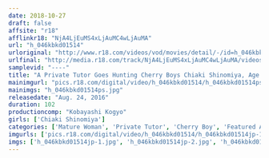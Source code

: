 ```yaml
---
date: 2018-10-27
draft: false
affsite: "r18"
afflinkr18: "NjA4LjEuMS4xLjAuMC4wLjAuMA"
url: "h_046kbkd01514"
urloriginal: "http://www.r18.com/videos/vod/movies/detail/-/id=h_046kbkd01514"
urlfinal: "http://media.r18.com/track/NjA4LjEuMS4xLjAuMC4wLjAuMA/videos/vod/movies/detail/-/id=h_046kbkd01514"
samplevid: "----"
title: "A Private Tutor Goes Hunting Cherry Boys Chiaki Shinomiya, Age 42"
mainimgurl: "pics.r18.com/digital/video/h_046kbkd01514/h_046kbkd01514ps.jpg"
mainimgs: "h_046kbkd01514ps.jpg"
releasedate: "Aug. 24, 2016"
duration: 102
productioncomp: "Kobayashi Kogyo"
girls: ['Chiaki Shinomiya']
categories: ['Mature Woman', 'Private Tutor', 'Cherry Boy', 'Featured Actress']
imgurls: ['pics.r18.com/digital/video/h_046kbkd01514/h_046kbkd01514jp-1.jpg', 'pics.r18.com/digital/video/h_046kbkd01514/h_046kbkd01514jp-2.jpg', 'pics.r18.com/digital/video/h_046kbkd01514/h_046kbkd01514jp-3.jpg', 'pics.r18.com/digital/video/h_046kbkd01514/h_046kbkd01514jp-4.jpg', 'pics.r18.com/digital/video/h_046kbkd01514/h_046kbkd01514jp-5.jpg', 'pics.r18.com/digital/video/h_046kbkd01514/h_046kbkd01514jp-6.jpg', 'pics.r18.com/digital/video/h_046kbkd01514/h_046kbkd01514jp-7.jpg', 'pics.r18.com/digital/video/h_046kbkd01514/h_046kbkd01514jp-8.jpg', 'pics.r18.com/digital/video/h_046kbkd01514/h_046kbkd01514jp-9.jpg', 'pics.r18.com/digital/video/h_046kbkd01514/h_046kbkd01514jp-10.jpg', 'pics.r18.com/digital/video/h_046kbkd01514/h_046kbkd01514jp-11.jpg', 'pics.r18.com/digital/video/h_046kbkd01514/h_046kbkd01514jp-12.jpg', 'pics.r18.com/digital/video/h_046kbkd01514/h_046kbkd01514jp-13.jpg', 'pics.r18.com/digital/video/h_046kbkd01514/h_046kbkd01514jp-14.jpg', 'pics.r18.com/digital/video/h_046kbkd01514/h_046kbkd01514jp-15.jpg', 'pics.r18.com/digital/video/h_046kbkd01514/h_046kbkd01514jp-16.jpg', 'pics.r18.com/digital/video/h_046kbkd01514/h_046kbkd01514jp-17.jpg', 'pics.r18.com/digital/video/h_046kbkd01514/h_046kbkd01514jp-18.jpg', 'pics.r18.com/digital/video/h_046kbkd01514/h_046kbkd01514jp-19.jpg', 'pics.r18.com/digital/video/h_046kbkd01514/h_046kbkd01514jp-20.jpg']
imgs: ['h_046kbkd01514jp-1.jpg', 'h_046kbkd01514jp-2.jpg', 'h_046kbkd01514jp-3.jpg', 'h_046kbkd01514jp-4.jpg', 'h_046kbkd01514jp-5.jpg', 'h_046kbkd01514jp-6.jpg', 'h_046kbkd01514jp-7.jpg', 'h_046kbkd01514jp-8.jpg', 'h_046kbkd01514jp-9.jpg', 'h_046kbkd01514jp-10.jpg', 'h_046kbkd01514jp-11.jpg', 'h_046kbkd01514jp-12.jpg', 'h_046kbkd01514jp-13.jpg', 'h_046kbkd01514jp-14.jpg', 'h_046kbkd01514jp-15.jpg', 'h_046kbkd01514jp-16.jpg', 'h_046kbkd01514jp-17.jpg', 'h_046kbkd01514jp-18.jpg', 'h_046kbkd01514jp-19.jpg', 'h_046kbkd01514jp-20.jpg']
---
```

